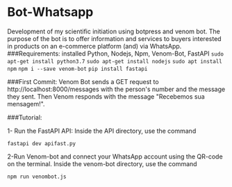 # Bot-Whatsapp
Development of my scientific initiation using botpress and venom bot.
The purpose of the bot is to offer information and services to buyers interested in products on an e-commerce platform (and) via WhatsApp.
###Requirements: installed Python, Nodejs, Npm, Venom-Bot, FastAPI
```sudo apt-get install python3.7``` ```sudo apt-get install nodejs``` ```sudo apt install npm``` ```npm i --save venom-bot``` ```pip install fastapi```

###First Commit:
Venom Bot sends a GET request to http://localhost:8000/messages with the person's number and the message they sent. Then Venom responds with the message "Recebemos sua mensagem!".

###Tutorial: 

1- Run the FastAPI API:
Inside the API directory, use the command 
```
fastapi dev apifast.py
```

2-Run Venom-bot and connect your WhatsApp account using the QR-code on the terminal.
Inside the venom-bot directory, use the command
```
npm run venombot.js
```
